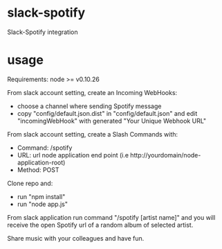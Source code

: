 slack-spotify
=============

Slack-Spotify integration

usage
=====

Requirements: node >= v0.10.26

From slack account setting, create an Incoming WebHooks:
- choose a channel where sending Spotify message
- copy "config/default.json.dist" in "config/default.json" and edit "incomingWebHook" with generated "Your Unique Webhook URL"

From slack account setting, create a Slash Commands with:
- Command: /spotify
- URL: url node application end point (i.e http://yourdomain/node-application-root)
- Method: POST

Clone repo and:
- run "npm install"
- run "node app.js"

From slack application run command "/spotify [artist name]" and you will receive the open Spotify url of a random album of selected artist.

Share music with your colleagues and have fun.
